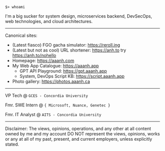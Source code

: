 ```
$> whoami
```

I'm a big sucker for system design, microservices backend, DevSecOps, web technologies, and cloud architectures.

<hr/>

Canonical sites:

- (Latest fiasco) FGO gacha simulator: <https://reroll.ing>
- (Latest but not as cool) URL shortener: <https://anh.to> try <https://anh.to/nohello>
- Homepage: <https://aaanh.com>
- My Web App Catalogue: <https://aaanh.app>
  - GPT API Playground: <https://gpt.aaanh.app>
  - System, DevOps Script KB: <https://script.aaanh.app>
- Photo gallery: <https://photos.aaanh.ca>

<hr/>

VP Tech @ `GCES - Concordia University`

Fmr. SWE Intern @ `{ Microsoft, Nuance, Genetec }`

Fmr. IT Analyst @ `AITS - Concordia University`

<hr />

Disclaimer: The views, opinions, operations, and any other at all content owned by me and my account DO NOT represent the views, opinions, works or any at all of my past, present, and current employers, unless explicitly stated.

<!-- ![](https://komarev.com/ghpvc/?username=aaanh) -->
